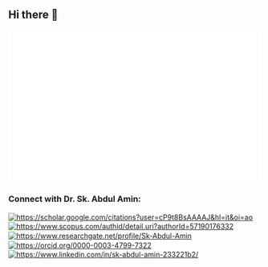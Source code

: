## Hi there 👋
<!--![Header](https://github.com/Amincheminfom/Amincheminfom/blob/main/Amincheminfom1.gif)-->
<img src="https://github.com/Amincheminfom/Amincheminfom/blob/main/Amincheminfom1.gif" width="550" height="300">



<h3 align="left">Connect with Dr. Sk. Abdul Amin:</h3>
<p align="left">
    <a href="https://scholar.google.com/citations?user=cP9t8BsAAAAJ&hl=it&oi=ao" target="blank">
        <img align="center" src="https://upload.wikimedia.org/wikipedia/commons/c/c7/Google_Scholar_logo.svg" alt="https://scholar.google.com/citations?user=cP9t8BsAAAAJ&hl=it&oi=ao" height="30" width="40" />
    </a>
     <a href="https://www.scopus.com/authid/detail.uri?authorId=57190176332" target="blank">
        <img align="center" src="https://upload.wikimedia.org/wikipedia/commons/2/26/Scopus_logo.svg" alt="https://www.scopus.com/authid/detail.uri?authorId=57190176332" height="60" width="80" />
    </a>
    <a href="https://www.researchgate.net/profile/Sk-Abdul-Amin" target="blank">
        <img align="center" src="https://upload.wikimedia.org/wikipedia/commons/5/5e/ResearchGate_icon_SVG.svg" alt="https://www.researchgate.net/profile/Sk-Abdul-Amin" height="30" width="40" />
    </a>
    <a href="https://orcid.org/0000-0003-4799-7322" target="blank">
        <img align="center" src="https://upload.wikimedia.org/wikipedia/commons/0/06/ORCID_iD.svg" alt="https://orcid.org/0000-0003-4799-7322" height="30" width="40" />
    </a>
    <a href="https://linkedin.com/in/https://www.linkedin.com/in/sk-abdul-amin-233221b2/" target="blank">
        <img align="center" src="https://raw.githubusercontent.com/rahuldkjain/github-profile-readme-generator/master/src/images/icons/Social/linked-in-alt.svg" alt="https://www.linkedin.com/in/sk-abdul-amin-233221b2/" height="30" width="40" />
    </a>
</p>


<!--
**Amincheminfom/Amincheminfom** is a ✨ _special_ ✨ repository because its `README.md` (this file) appears on your GitHub profile.

Here are some ideas to get you started:

- 🔭 I’m currently working on ...
- 🌱 I’m currently learning ...
- 👯 I’m looking to collaborate on ...
- 🤔 I’m looking for help with ...
- 💬 Ask me about ...
- 📫 How to reach me: ...
- 😄 Pronouns: ...
- ⚡ Fun fact: ...
-->
